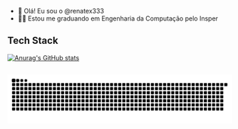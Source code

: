 <!--- 
![Renato-Gris](src/gris.gif)
<img src="src/cyberpunk.gif" width="100%"/>
--->
- 👋 Olá! Eu sou o @renatex333
- 👨‍🎓 Estou me graduando em Engenharia da Computação pelo Insper

##

## Tech Stack

[![Anurag's GitHub stats](https://github-readme-stats.vercel.app/api?username=renatex333&show_icons=true&theme=tokyonight)](https://github.com/anuraghazra/github-readme-stats)
    
##

![Snake animation](https://github.com/renatex333/renatex333/blob/output/github-contribution-grid-snake.svg)
